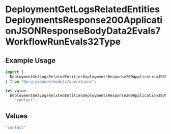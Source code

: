 # DeploymentGetLogsRelatedEntitiesDeploymentsResponse200ApplicationJSONResponseBodyData2Evals7WorkflowRunEvals32Type

## Example Usage

```typescript
import {
  DeploymentGetLogsRelatedEntitiesDeploymentsResponse200ApplicationJSONResponseBodyData2Evals7WorkflowRunEvals32Type,
} from "@orq-ai/node/models/operations";

let value:
  DeploymentGetLogsRelatedEntitiesDeploymentsResponse200ApplicationJSONResponseBodyData2Evals7WorkflowRunEvals32Type =
    "contact";
```

## Values

```typescript
"contact"
```